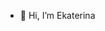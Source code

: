 - 👋 Hi, I’m Ekaterina
<!---
kachanea/kachanea is a ✨ special ✨ repository because its `README.md` (this file) appears on your GitHub profile.
You can click the Preview link to take a look at your changes.
--->

